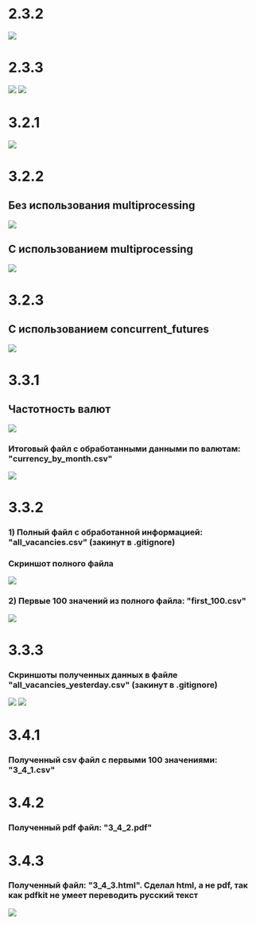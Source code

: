 # 2.3.2
![](images/тесты.png)

# 2.3.3
![](images/профилирование1.png)
![](images/профилирование2.png)

# 3.2.1
![](images/3_2_1.png)


# 3.2.2
## Без использования multiprocessing
![](images/3_2_2_1.png)

## С использованием multiprocessing
![](images/3_2_2_2.png)

# 3.2.3
## С использованием concurrent_futures
![](images/3_2_3.png)

# 3.3.1
## Частотность валют
![](images/3_3_1_1.png)
### Итоговый файл с обработанными данными по валютам: "currency_by_month.csv"
![](images/3_3_1_2.png)


# 3.3.2
### 1) Полный файл с обработанной информацией: "all_vacancies.csv" (закинут в .gitignore)
### Скриншот полного файла
![](images/3_3_2_1.png)
### 2) Первые 100 значений из полного файла: "first_100.csv"
![](images/3_3_2_2.png)

# 3.3.3
### Скриншоты полученных данных в файле "all_vacancies_yesterday.csv" (закинут в .gitignore)
![](images/3_3_3_1.png)
![](images/3_3_3_2.png)

# 3.4.1
### Полученный csv файл с первыми 100 значениями: "3_4_1.csv"

# 3.4.2
### Полученный pdf файл: "3_4_2.pdf"

# 3.4.3
### Полученный файл: "3_4_3.html". Сделал html, а не pdf, так как pdfkit не умеет переводить русский текст
![](images/3_4_3.png)